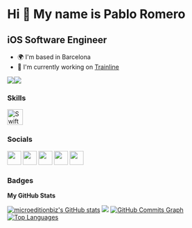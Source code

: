 Hi 👋 My name is Pablo Romero 
==============================

iOS Software Engineer 
---------------------  

* 🌍  I'm based in Barcelona 
* 🚀  I'm currently working on [Trainline](http://trainline.com)

<a href="https://www.twitter.com/microeditionbiz" target="_blank" rel="noreferrer"><img src="https://img.shields.io/twitter/follow/microeditionbiz?logo=twitter&style=for-the-badge&color=0891b2&labelColor=1c1917" /></a><a href="https://www.github.com/microeditionbiz" target="_blank" rel="noreferrer"><img src="https://img.shields.io/github/followers/microeditionbiz?logo=github&style=for-the-badge&color=0891b2&labelColor=1c1917" /></a>

### Skills  

<p align="left"> <a href="https://developer.apple.com/swift/" target="_blank" rel="noreferrer"><img src="https://raw.githubusercontent.com/danielcranney/readme-generator/main/public/icons/skills/swift-colored.svg" width="36" height="36" alt="Swift" /></a> </p> 

### Socials  

<p align="left"> <a href="https://www.github.com/microeditionbiz" target="_blank" rel="noreferrer"><img src="https://raw.githubusercontent.com/danielcranney/readme-generator/main/public/icons/socials/github.svg" width="32" height="32" /></a> <a href="https://www.linkedin.com/in/promero" target="_blank" rel="noreferrer"><img src="https://raw.githubusercontent.com/danielcranney/readme-generator/main/public/icons/socials/linkedin.svg" width="32" height="32" /></a> <a href="http://www.medium.com/microeditionbiz" target="_blank" rel="noreferrer"><img src="https://raw.githubusercontent.com/danielcranney/readme-generator/main/public/icons/socials/medium.svg" width="32" height="32" /></a> <a href="https://www.stackoverflow.com/users/3975197/pablo-romero" target="_blank" rel="noreferrer"><img src="https://raw.githubusercontent.com/danielcranney/readme-generator/main/public/icons/socials/stackoverflow.svg" width="32" height="32" /></a> <a href="https://www.twitter.com/microeditionbiz" target="_blank" rel="noreferrer"><img src="https://raw.githubusercontent.com/danielcranney/readme-generator/main/public/icons/socials/twitter.svg" width="32" height="32" /></a></p>

### Badges

<b>My GitHub Stats</b>

<a href="http://www.github.com/microeditionbiz"><img src="https://github-readme-stats.vercel.app/api?username=microeditionbiz&show_icons=true&hide=&count_private=true&title_color=0891b2&text_color=ffffff&icon_color=0891b2&bg_color=1c1917&hide_border=true&show_icons=true" alt="microeditionbiz's GitHub stats" /></a>
<a href="http://www.github.com/microeditionbiz"><img src="https://github-readme-streak-stats.herokuapp.com/?user=microeditionbiz&stroke=ffffff&background=1c1917&ring=0891b2&fire=0891b2&currStreakNum=ffffff&currStreakLabel=0891b2&sideNums=ffffff&sideLabels=ffffff&dates=ffffff&hide_border=true" /></a>
<a href="http://www.github.com/microeditionbiz"><img src="https://activity-graph.herokuapp.com/graph?username=microeditionbiz&bg_color=1c1917&color=ffffff&line=0891b2&point=ffffff&area_color=1c1917&area=true&hide_border=true&custom_title=GitHub%20Commits%20Graph" alt="GitHub Commits Graph" /></a>
<a href="https://github.com/microeditionbiz" align="left"><img src="https://github-readme-stats.vercel.app/api/top-langs/?username=microeditionbiz&langs_count=10&title_color=0891b2&text_color=ffffff&icon_color=0891b2&bg_color=1c1917&hide_border=true&locale=en&custom_title=Top%20%Languages" alt="Top Languages" /></a>
